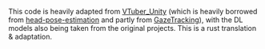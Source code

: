 This code is heavily adapted from [VTuber_Unity](https://github.com/kwea123/VTuber_Unity/tree/master/head_pose_estimation) (which is heavily borrowed from [head-pose-estimation](https://github.com/yinguobing/head-pose-estimation) and partly from [GazeTracking](https://github.com/antoinelame/GazeTracking)), with the DL models also being taken from the original projects. This is a rust translation & adaptation.